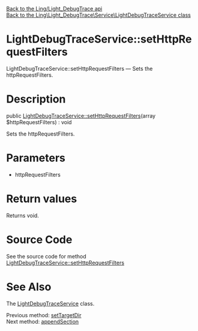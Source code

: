 [Back to the Ling/Light_DebugTrace api](https://github.com/lingtalfi/Light_DebugTrace/blob/master/doc/api/Ling/Light_DebugTrace.md)<br>
[Back to the Ling\Light_DebugTrace\Service\LightDebugTraceService class](https://github.com/lingtalfi/Light_DebugTrace/blob/master/doc/api/Ling/Light_DebugTrace/Service/LightDebugTraceService.md)


LightDebugTraceService::setHttpRequestFilters
================



LightDebugTraceService::setHttpRequestFilters — Sets the httpRequestFilters.




Description
================


public [LightDebugTraceService::setHttpRequestFilters](https://github.com/lingtalfi/Light_DebugTrace/blob/master/doc/api/Ling/Light_DebugTrace/Service/LightDebugTraceService/setHttpRequestFilters.md)(array $httpRequestFilters) : void




Sets the httpRequestFilters.




Parameters
================


- httpRequestFilters

    


Return values
================

Returns void.








Source Code
===========
See the source code for method [LightDebugTraceService::setHttpRequestFilters](https://github.com/lingtalfi/Light_DebugTrace/blob/master/Service/LightDebugTraceService.php#L242-L245)


See Also
================

The [LightDebugTraceService](https://github.com/lingtalfi/Light_DebugTrace/blob/master/doc/api/Ling/Light_DebugTrace/Service/LightDebugTraceService.md) class.

Previous method: [setTargetDir](https://github.com/lingtalfi/Light_DebugTrace/blob/master/doc/api/Ling/Light_DebugTrace/Service/LightDebugTraceService/setTargetDir.md)<br>Next method: [appendSection](https://github.com/lingtalfi/Light_DebugTrace/blob/master/doc/api/Ling/Light_DebugTrace/Service/LightDebugTraceService/appendSection.md)<br>

